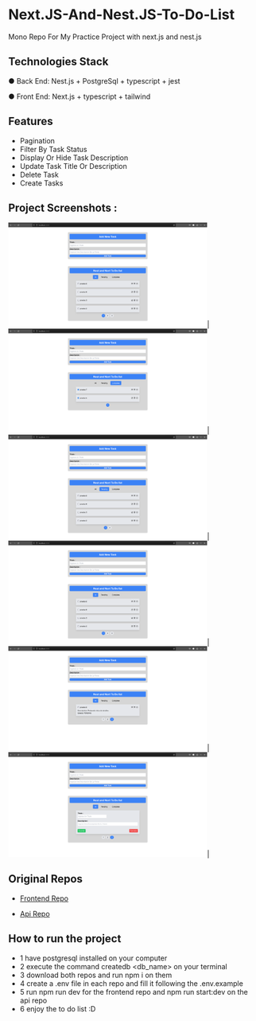 # Next.JS-And-Nest.JS-To-Do-List
Mono Repo For My Practice Project with next.js and nest.js

## Technologies Stack

● Back End: Nest.js +  PostgreSql + typescript + jest

● Front End: Next.js + typescript + tailwind

## Features
- Pagination
- Filter By Task Status
- Display Or Hide Task Description
- Update Task Title Or Description
- Delete Task
- Create Tasks

## Project Screenshots :
<img src="./assets/initial-view.png" alt="Captura de la página de inicio" width="400">|<img src="./assets/completed-tasks.png" alt="Vista de tarea completada" width="400">|<img src="./assets/pending-tasks.png" alt="Vista de tareas pendientes" width="400">|<img src="./assets/initial-view.png" alt="Captura de la página de inicio" width="400">|<img src="./assets/details-view.png" alt="Vista de los detalles de la tarea" width="400">|<img src="./assets/edition-view.png" alt="Vista de edicion de tarea" width="400">|

## Original Repos

 - [Frontend Repo](https://github.com/noahpark24/Next.js-to-do-list)

 - [Api Repo](https://github.com/noahpark24/nest.js-to-do-list)

## How to run the project
 - 1 have postgresql installed on your computer
 - 2 execute the command createdb <db_name> on your terminal
 - 3 download both repos and run npm i on them
 - 4 create a .env file in each repo and fill it following the .env.example
 - 5 run npm run dev for the frontend repo and npm run start:dev on the api repo
 - 6 enjoy the to do list :D
